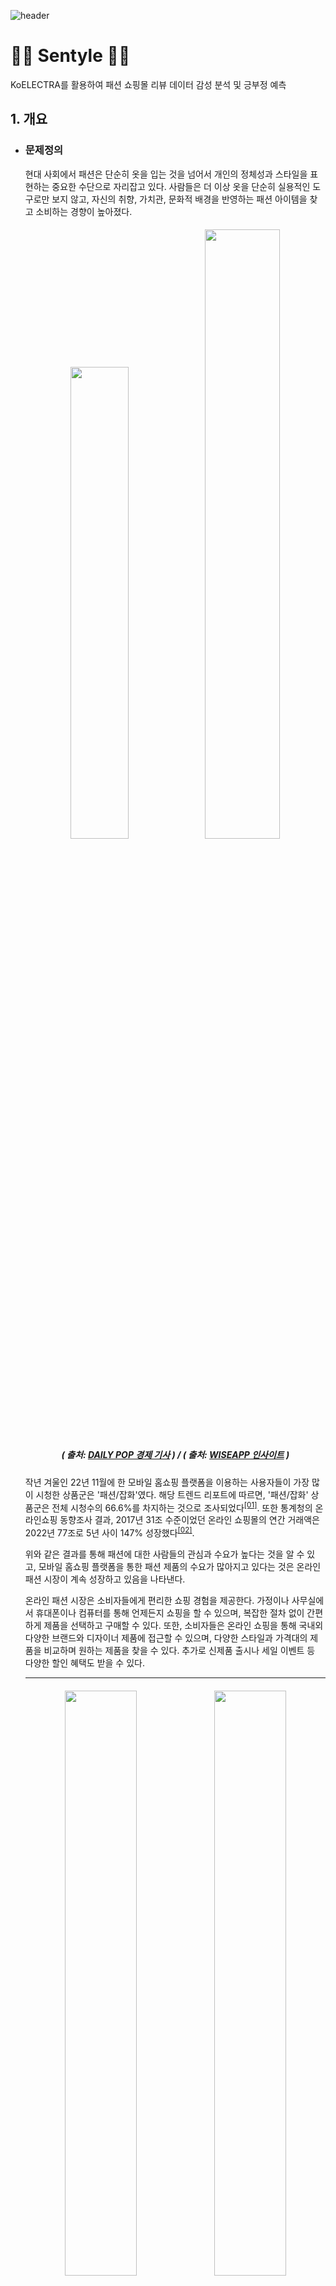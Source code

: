 ![header](https://capsule-render.vercel.app/api?type=waving&color=gradient&height=250&section=header&text=Sentyle&fontSize=80&animation=fadeIn&fontAlignY=35&descSize=15&desc='Sent'iment%20and%20S'tyle'&descAlignY=50&descAlign=43&fontColor=FFFFFF)


# 👟👜 Sentyle 👚👖
KoELECTRA를 활용하여 패션 쇼핑몰 리뷰 데이터 감성 분석 및 긍부정 예측

## 1. 개요

   * ### 문제정의

     현대 사회에서 패션은 단순히 옷을 입는 것을 넘어서 개인의 정체성과 스타일을 표현하는 중요한 수단으로 자리잡고 있다.
     사람들은 더 이상 옷을 단순히 실용적인 도구로만 보지 않고, 자신의 취향, 가치관, 문화적 배경을 반영하는 패션 아이템을 찾고 소비하는 경향이 높아졌다.

     <h5><p align="center" width="100%">
     <img width="44%" src="https://github.com/wnaely/Sentyle/assets/130523834/7cf8ea06-d124-4aa0-8a4a-5a143d41ad5c">
     <img width="50%" src="https://github.com/wnaely/Sentyle/assets/130523834/cd7e82c0-1cc5-484c-b180-bf699d30f708"> <br>
     ( 출처: <a href="https://www.dailypop.kr/news/articleView.html?idxno=65004">DAILY POP 경제 기사</a> ) /
     ( 출처: <a href="https://www.wiseapp.co.kr/insight/detail/408">WISEAPP 인사이트</a> )</h5>
     </p>
     
     작년 겨울인 22년 11월에 한 모바일 홈쇼핑 플랫폼을 이용하는 사용자들이 가장 많이 시청한 상품군은 '패션/잡화'였다. 해당 트렌드 리포트에 따르면, '패션/잡화' 상품군은 전체 시청수의 66.6%를 차지하는 것으로 조사되었다<sup><a href="https://www.dailypop.kr/news/articleView.html?idxno=65004">[01]</a></sup>. 또한 통계청의 온라인쇼핑 동향조사 결과, 2017년 31조 수준이었던 온라인 쇼핑몰의 연간 거래액은 2022년 77조로 5년 사이 147% 성장했다<sup><a href="https://www.wiseapp.co.kr/insight/detail/408">[02]</a></sup>.
     
     위와 같은 결과를 통해 패션에 대한 사람들의 관심과 수요가 높다는 것을 알 수 있고, 모바일 홈쇼핑 플랫폼을 통한 패션 제품의 수요가 많아지고 있다는 것은 온라인 패션 시장이 계속 성장하고 있음을 나타낸다.

     온라인 패션 시장은 소비자들에게 편리한 쇼핑 경험을 제공한다. 가정이나 사무실에서 휴대폰이나 컴퓨터를 통해 언제든지 쇼핑을 할 수 있으며, 복잡한 절차 없이 간편하게 제품을 선택하고 구매할 수 있다.
     또한, 소비자들은 온라인 쇼핑을 통해 국내외 다양한 브랜드와 디자이너 제품에 접근할 수 있으며, 다양한 스타일과 가격대의 제품을 비교하며 원하는 제품을 찾을 수 있다. 추가로 신제품 출시나 세일 이벤트 등 다양한 할인 혜택도 받을 수 있다.

     <hr>

     <h5><p align="center" width="100%">
     <img width="49%" src="https://github.com/wnaely/Sentyle/assets/130523834/0e41e2e3-130d-4881-a8c7-25a0a0a543f9">
     <img width="49%" src="https://github.com/wnaely/Sentyle/assets/130523834/6d920de4-cddd-498c-9060-cf68036016b9"> <br>
     ( 출처: <a href="https://yozm.wishket.com/magazine/detail/1240/">위시켓 요즘IT</a> ) </p></h5>
     
     리뷰는 온라인 상에서 제공되는 정보 중 하나로, 소비자들이 실제로 사용하고 평가하는 내용이다. 이는 온라인으로만 판매되는 상황에서 소비자들이 제품에 대한 정보를 얻는 유일한 수단 중 하나이며, 해당 제품이 화면과 실물에서 색상이 같은지, 품질에 만족하는지 등을 확인할 수 있다.
     이런 정보를 바탕으로 소비자들은 구매 결정을 내릴 때 보다 현명하게 선택할 수 있다.

     온라인 패션 쇼핑몰은 리뷰 인센티브 지급이 가장 활발하다. 무신사 스토어, 지그재그, 에이블리 등은 리뷰를 작성한 구매자에게 현금처럼 사용할 수 있는 포인트를 지급하며, 이렇게 제품마다 작성된 리뷰의 여부에 따라 실제 구매로 이어지는 경우도 많았다. 리뷰가 있는 상품의 구매전환율은 리뷰가 없는 상품 대비 약 2.4배 높았고, 장바구니에 담기는 수치도 2.2배 높게 나타나는 등 리뷰가 구매에 큰 영향을 끼치는 것으로 조사됐다<sup><a href="https://www.m-i.kr/news/articleView.html?idxno=830313">[03]</a></sup>. <br>
     쇼핑 업계에서는 리뷰의 신뢰도와 편리성을 높이기 위해 ‘리뷰 검수 제도’와 ‘리뷰 정렬 기능’을 도입하는 등 리뷰 시스템에 큰 관심을 두고 있다.
     
     이러한 점들을 보았을 때 쇼핑몰에서의 리뷰는 종합적인 면에서 매우 중요한 것을 알 수 있다.
     따라서 이번 프로젝트에서는 패션 쇼핑몰 리뷰 데이터를 수집하고 분석하여 플랫폼의 장단점과 개선점을 파악하는 것을 목표로 하며, 이를 위해 AI Hub에서 제공하는 '쇼핑몰 리뷰 데이터'를 이용하여 리뷰의 긍정 혹은 부정을 예측하는 인공지능 모델을 개발하려고 한다.
     <hr>

   * ### 데이터 및 모델 개요
     데이터는 AI Hub에서 제공하는 [쇼핑몰 리뷰 데이터](https://www.aihub.or.kr/aihubdata/data/view.do?currMenu=115&topMenu=100&aihubDataSe=realm&dataSetSn=71603)를 활용하여, 총 4만5천 건의 데이터에 대해서 사전 학습 언어 모델의 재학습(fine-tuning)을 수행한다.
     
     데이터는 2022년 쇼핑몰과 SNS 한글 리뷰 데이터로 구성되어 있고 패션, 화장품, 가전, IT기기, 생활 분야로 나눠져 있다.
     리뷰와 라벨링 데이터는 텍스트와 JSON 형태로 저장되어 있으며, 이중에서 패션 분야의 쇼핑몰 리뷰 데이터를 사용하여 프로젝트를 진행했다.

     | 입력 | 모델 | 출력 |
     |:------:|:------:|:------:|
     | 쇼핑몰 리뷰 문장 | KoELECTRA-Small-v3 <sup>[[04]](https://huggingface.co/monologg/koelectra-small-discriminator)</sup> | 부정(0), 긍정(1) |

     이번 프로젝트에서는 Hugging Face에 등록된 KoELECTRA-Small-v3 Discriminator의 토큰나이저 및 PreTrained 모델을 사용했다.
     
     KoELECTRA에서 "Ko"는 한국어를 나타내며, ELECTRA 모델을 한국어 자연어 처리 작업에 맞게 사전 학습한 모델을 가리킨다. 
     ELECTRA는 Google에서 발표한 모델로, BERT와 같이 트랜스포머(Transformers) 아키텍처를 기반으로 한다. <br>
     KoELECTRA는 대규모 한국어 텍스트 데이터 말뭉치를 훈련하여 텍스트 분류, 명명 개체 인식, 감성 분석 등 다양한 한국어 자연어 처리 작업에서 최고 수준의 성능을 달성했다<sup>[[05]](https://aws.amazon.com/ko/blogs/tech/kurly-sagemaker-product-review-classification-model/)</sup>.
     KoELECTRA는 오픈소스 프로젝트로 연구 커뮤니티에 공개되어 한국어 자연어 처리 작업의 정확도와 효율성을 높이기 위해 다양한 응용 분야에서 활용되고 있다.


     
<hr>


## 2. 데이터
      
   * ### 탐색적 데이터 분석

     #### [ 데이터 ]
       
     |INDEX|도메인|카테고리|상품명|상품평|데이터구분|
     |:-:|:-:|:-:|:-:|:-:|:-:|
     |6|패션|여성의류|OO 플** 베스트 풀코디 3종|여름에 편하게  막입기 조아요 특히 쪼끼가 젤 이뻐요|쇼핑몰|
     |7|패션|여성의류|OO 플** 베스트 풀코디 3종|가격이 착하고 디자인이 예쁩니다|쇼핑몰|
     |9|패션|여성의류|OO 플** 베스트 풀코디 3종|편하고 디자인이 예뻐요 가격도 좋아요 시원해요 빨리 마르고 이것만 입게되요|쇼핑몰|
     |...|...|...|...|...|...|
     |215103|패션|잡화|OO 아** 핸드백 3종|토트백 사이즈크고 좋아요. 끈 가죽재질 아니라 아쉽네요. 스퀘어백 사이즈 좋은작아요...|쇼핑몰|
     |215108|패션|잡화|OO 아** 핸드백 3종|검정색구매후 브라운색상 재주문했어요. 지퍼부분이 좀 불편하네요...|쇼핑몰|


     #### [ 라벨링 데이터 일부 ]

     |Index|RawText|MainCategory|productName|ReviewScore|Syllable|Word|RDate|GeneralPolarity|
      |:-:|:-:|:-:|:-:|:-:|:-:|:-:|:-:|:-:|
      |구분ID|리뷰데이터 소스 정보|해당상품이 속해있는 카테고리|리뷰 대상의 상품명|상품평 스코어|상품평 음절수|상품평 어절수|데이터 생성일자|상품평 전체 감정 극성| 

      "Index": "15", <br>
    "RawText": "편하고  디자인이 예뻐요  가격도  좋아요   시원해요  빨리 마르고  이것만  입게되요", <br>
    "MainCategory": "여성의류", <br>
    "ProductName": "OO 플** 베스트 풀코디 3종", <br>
    "ReviewScore": "100", <br>
    "Syllable": "49", <br>
    "Word": "10", <br>
    "RDate": "20210804", <br>
    "GeneralPolarity": "1" <br>

     라벨링된 데이터에서 상품평 리뷰 긍부정 라벨인 "GeneralPolarity" 데이터를 기존 원본 데이터에 추가하였다. 1이 긍정, 0이 중립, -1은 부정으로 라벨링 되어 있으며, 라벨링이 되어있지 않은 애매한 리뷰는 no general polarity로 분류하였다.

     <p align="center" width="100%">
     <img width="49%" src="https://github.com/wnaely/Sentyle/assets/130523834/9a663e1f-26d3-4bb5-ba7c-5dcec1af9144">
     <img width="49%" src="https://github.com/wnaely/Sentyle/assets/130523834/d937e4a6-4f03-442d-a2ad-3c4c00af737d"></p>

     데이터를 시각화 해 보았을 때 패션 카테고리 별 리뷰의 분포는 여성의류 관련 리뷰가 19,478개로 가장 많고 잡화 관련 리뷰가 3,930개로 가장 적은 것을 알 수 있다. 남성의류 관련 리뷰는 10,002개로 여성의류 보다 9,000개 이상 적었고, 패션 슈즈 관련 리뷰는 1,590개로 4개의 카테고리 중에서 두번째로 높은 비중을 차지했다.

     데이터의 긍부정 라벨링 분포에서는 긍정적인 리뷰가 26,457개로 가장 많았으며, 부정적인 리뷰와 중립인 리뷰는 각각 9,267개, 8,687개로 긍정적인 리뷰에 비해 확연히 적은 것을 확인할 수 있다. 라벨링 되지 않은 데이터인 'no general polarity'는 589개로 나타났다.
     <hr>
     
     
   * ### 데이터 전처리

     분석 결과와 모델 학습의 효과를 향상시키기 위해 전처리 작업을 수행하였다.
     
     애매하거나 중립인 리뷰는 감성 분석의 정확도를 낮출 수 있기 때문에 제외하고, 결측치와 중복값도 제거하였다.
     또한 제한된 텍스트로 인해 의미 있는 정보가 부족한 15자 미만의 짧은 리뷰 데이터도 삭제하였다.<br>
     리뷰 중에 줄바꿈이 있는 경우 줄바꿈(\n)을 공백으로 대체하였고, label이 -1인 부정 리뷰를 label 0으로 변경하여 최종 데이터셋을 준비했다.

     45,000건이었던 원본 데이터에서 전처리를 마친 후 <b>최종 데이터셋은 35,651건</b>이 되었다.

     ```python
     # 중복값 제거
     data.drop_duplicates(subset=['review'], inplace=True)
     
     # 결측치 제거
     data = data.dropna(how='any')

     # 리뷰가 15자 이상 500자 이하인 행들만 선택하여 데이터셋 구성
     data['length'] = data['review'].str.len()
     data = data[(data['length'] >= 15) & (data['length'] <= 500)]

     # '줄바꿈(\n)'을 공백으로 대체
     data['review'] = data['review'].str.replace("[\n]"," ")

     # label이 -1인 부정 리뷰를 0으로 label 변경
     for j in range(len(data['label'])):
     if data['label'][j] == -1: data['label'][j]=0
     ```

     |전처리 내용|예시|전처리 후 데이터의 개수|결과|
     |:-:|:-:|:-:|:-:|
     |중복, 결측치 제거|중복값: 4개, 결측치: 4개|44,992|중복, 결측치 삭제|
     |애매한 리뷰 제거|뒷굽은 쿠션이 있지만 앞쪽은 얇아서 쿠션감은 별로네요. 가벼워서 착용감은 좋아요|35,716|애매한 리뷰 삭제|
     |15자 미만 리뷰 제거|얇고 통이 커요|35,651|15자 미만 리뷰 삭제|
     |줄바꿈(\n)을 공백으로 대체|목둘레가 좀 좁아 조심히 다뤄야합니다<br>색상 맘에들고 특히 밍크 부분이 맘에 들고<br>따뜻합니다|35,651<br>(위와 동일)|목둘레가 좀 좁아 조심히 다뤄야합니다 색상 맘에들고 특히 밍크 부분이 맘에 들고 따뜻합니다|
     |label 변경|긍정: 1, 부정: -1|35,651<br>(위와 동일)|긍정: 1, 부정: 0|

     <hr>
      
     <p align="center" width="100%">
     <img width="53%" src="https://github.com/wnaely/Sentyle/assets/130523834/499d4972-0944-4beb-af18-16985e19e9cb">
     <img width="46%" src="https://github.com/wnaely/Sentyle/assets/130523834/1aaec4d5-9452-41a1-aaff-3df529ca0cde"></p>


     전처리 후 데이터를 살펴보면 리뷰 데이터의 문장 길이는 100자 이하에 가장 많이 몰려있고, 200자 이상인 리뷰는 거의 없다는 것을 알 수 있다. <br>
     최종 데이터셋은 긍정적인 리뷰 26,401개와 부정적인 리뷰 9,250개로 구성되어 있으며, 긍부정 비율은 여전히 부정적인 리뷰에 비해 긍정적인 리뷰가 3배 가까이 높은 비율을 차지하고 있다.
     <hr>

   * ### 학습과 검증 데이터셋 분리
     
     전체 데이터셋을 학습과 검증 데이터셋으로 분리했다.
     학습 데이터셋은 모델의 학습에 사용되고, 검증 데이터셋은 학습된 모델의 성능을 평가하는 데에 활용된다.
     이를 통해 모델의 성능을 높이고 새로운 데이터에 대한 예측 능력을 향상시킬 수 있다.

     긍정적인 리뷰와 부정적인 리뷰를 각각 1,500개씩 뽑아 총 3000개의 데이터셋을 만들었으며, 그중 학습 데이터는 2400개, 검증 데이터는 600개로 분리하였다.

     <table>
      <tr><th align="center" colspan='6'>데이터셋 분리</th></tr>
      <tr><th>긍정</th><td>1500</td><th rowspan='2'>데이터셋</th><td rowspan='2'>3000</td><th>학습</th><td>2400</td></tr>
      <tr><th>부정</th><td>1500</td><th>검증</th><td>600</td></tr>
     </table>
     

     |   | review | label |
     |---|---|---|
     |0|모양이 마음에 들어 구입했는데 볼너비가 작아 구두방에서 원 들여 수...|0|
     |1|화면에서 보는것과는 다른 핏이에요 길이도 더 짧고 표면에 튄곳이 몇...|0|
     |...|...|...|
     |2998|진짜 이거 데님의 혁명인듯 착용감이 완전 편한데 디자인도 색상도...|1|
     |2999|완전 편해요구김걱정 없이 편안하고 시원햐서이 바지만 입게 되네요...|1|



<hr>


## 3. 재학습 결과
   * ### 개발 환경
     <a href="https://blog.jetbrains.com/pycharm/2023/03/2022-3-3/" target="_blank"><img src="https://img.shields.io/badge/PyCharm-2bc382?style=flat&logo=PyCharm&logoColor=white"/></a>
   <a href="https://www.python.org/downloads/release/python-3913/" target="_blank"><img src="https://img.shields.io/badge/Python-3776AB?style=flat&logo=Python&logoColor=white"/></a>
   <a href="" target="_blank"><img src="https://img.shields.io/badge/Pytorch-EE4C2C?style=flat&logo=PyTorch&logoColor=white"/></a>
   <a href="" target="_blank"><img src="https://img.shields.io/badge/NumPy-013243?style=flat&logo=NumPy&logoColor=white"/></a>
   <a href="" target="_blank"><img src="https://img.shields.io/badge/pandas-150458?style=flat&logo=pandas&logoColor=white"/></a>
   <a href="" target="_blank"><img src="https://img.shields.io/badge/transformers-409FFF?style=flat&logoColor=white"/></a>
   <a href="" target="_blank"><img src="https://img.shields.io/badge/scikit--learn-F7931E?style=flat&logo=scikit-learn&logoColor=white"/></a>

 
   * ### 3.2 KoELECTRA fine-tuning

     Optimizer, batch size, epoch 수 등 fine-tuning을 위한 하이퍼파라미터를 설정하였으며, 학습 데이터로는 3000개의 1대1 긍부정 리뷰 데이터셋을 사용했다.

     
   * ### 3.3 학습 결과 그래프

     <p align="center" width="100%">
       <img width="49.5%" src="https://github.com/wnaely/Sentyle/assets/130523834/e86552af-540c-425c-b248-8d43a99fefbc">
     <img width="49.5%" src="https://github.com/wnaely/Sentyle/assets/130523834/e7a829cd-c0b6-4267-ac82-1ee9ecd14762">
     </p>

     <table>
       <tr align="center"><th colspan="2">결과</th><th>Epoch 1</th><th>Epoch 2</th><th>Epoch 3</th><th>Epoch 4</th></tr>
       <tr align="center"><th rowspan="2">학습데이터</th><td>평균 학습 오차</td><td>0.58</td><td>0.37</td><td>0.24</td> 
       <td>0.15</td></tr>
       <tr align="center"><td>검증 정확도</td><td>0.74</td><td>0.86</td><td>0.87</td><td>0.89</td></tr>
     </table>

     첫 번째 학습 단계에서 0.369의 놉은 loss값과 달리, 학습 단계가 진행될수록 loss 값이 감소하여 네 번째 단계에서는 0.029로 낮게 나타난다.
     정확도도 학습이 진행됨에 따라 증가하는 변화를 보인다. 초기에는 93% 이었지만 마지막 단계에서는 95.6%로 성능이 향상되었다.
     각각의 변화는 모델이 학습 데이터로부터 효과적으로 학습되었다는 것과 리뷰의 긍부정을 잘 예측하고 있다는 것을 나타낸다.

   * ### 3.4 모델 적용
     ```
     test steps :  1 Accuracy :  0.875
     test steps :  2 Accuracy :  1.0
     test steps :  3 Accuracy :  1.0
     ...
     test steps :  4455 Accuracy :  0.875
     test steps :  4456 Accuracy :  1.0
     test steps :  4457 Accuracy :  1.0
     Accuracy: 0.96
     test took: 1:56:41
     ```
     전체 데이터에 모델을 적용한 결과 긍부정 예측 정확도가 0.96%로 높게 나왔다.

<hr>

## 4. 마무리
이번 프로젝트를 진행하면서 KoELECTRA 모델을 활용하여 패션 쇼핑몰 리뷰의 긍부정을 예측하는 모델을 개발하였으며, 이 과정에서 한국어 리뷰의 자연어 처리와 감성 분석에 대한 이해와 실전 경험을 쌓을 수 있었다.<br>
영문 리뷰가 아닌 실제 한글 리뷰 데이터셋을 이용하여 분석하며 영문 리뷰의 분석 과정과는 다른 측면에서 더 관심 있게 프로젝트를 진행할 수 있었다.

데이터를 효과적으로 전처리하고 모델의 fine-tuning하는 과정이 모델의 학습에 큰 영향을 주는 요소임을 깨달았다. 
데이터의 품질과 구조와 모델의 하이퍼파라미터 설정, 학습 데이터의 분포와 양, 그리고 적절한 손실 함수 등을 고려하는 것이 모델의 성능에 직접적인 영향을 미치는 것을 확인하였고, 다음 번 프로젝트에서는 더욱 세부적인 전처리와 fine-tuning 과정을 진행하여 더 높은 성능의 모델과 결과를 얻는 것이 추가적인 목표이다.

<hr>
       
       
   ## References
   [01] https://www.dailypop.kr/news/articleView.html?idxno=65004 <br>
   [02] https://www.wiseapp.co.kr/insight/detail/408 <br>
   [03] https://www.m-i.kr/news/articleView.html?idxno=830313
   [04] https://huggingface.co/monologg/koelectra-small-discriminator <br>
   [05] https://aws.amazon.com/ko/blogs/tech/kurly-sagemaker-product-review-classification-model/ <br>
   



